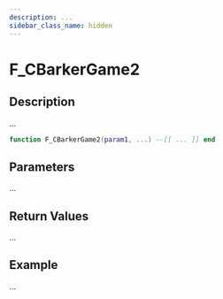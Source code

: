 ```yaml
---
description: ...
sidebar_class_name: hidden
---
```


# F_CBarkerGame2

## Description

...

```lua
function F_CBarkerGame2(param1, ...) --[[ ... ]] end
```

## Parameters

...

## Return Values

...

## Example

...

